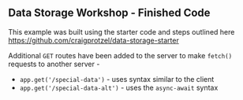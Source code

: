 Data Storage Workshop - Finished Code
------------------------------------

This example was built using the starter code and steps outlined here
https://github.com/craigprotzel/data-storage-starter

Additional `GET` routes have been added to the server to make `fetch()` requests to another server -
- `app.get('/special-data')` - uses syntax similar to the client
- `app.get('/special-data-alt')` - uses the `async-await` syntax